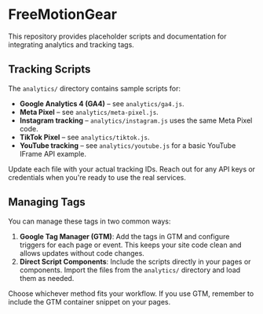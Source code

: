 # FreeMotionGear

This repository provides placeholder scripts and documentation for integrating analytics and tracking tags.

## Tracking Scripts

The `analytics/` directory contains sample scripts for:

- **Google Analytics 4 (GA4)** – see `analytics/ga4.js`.
- **Meta Pixel** – see `analytics/meta-pixel.js`.
- **Instagram tracking** – `analytics/instagram.js` uses the same Meta Pixel code.
- **TikTok Pixel** – see `analytics/tiktok.js`.
- **YouTube tracking** – see `analytics/youtube.js` for a basic YouTube IFrame API example.

Update each file with your actual tracking IDs. Reach out for any API keys or credentials when you're ready to use the real services.

## Managing Tags

You can manage these tags in two common ways:

1. **Google Tag Manager (GTM)**: Add the tags in GTM and configure triggers for each page or event. This keeps your site code clean and allows updates without code changes.
2. **Direct Script Components**: Include the scripts directly in your pages or components. Import the files from the `analytics/` directory and load them as needed.

Choose whichever method fits your workflow. If you use GTM, remember to include the GTM container snippet on your pages.

